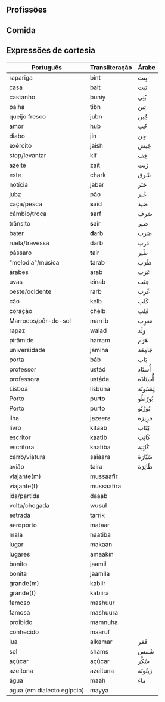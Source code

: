 ## Profissões

## Comida

## Expressões de cortesia


Português | Transliteração| Árabe 
----------- |-------------- |------
rapariga | bint | بِنت 
casa | bait | بَيت
castanho | buniy | بُنِي
palha | tibn | تِبن
queijo fresco | jubn | جُبن
amor | hub | حُب
diabo | jin | جِن
exército | jaish | جَيش
stop/levantar | kif | قِف
azeite | zait | زَيت
este | chark | شَرق
notícia | jabar | خَبَر
jubz | pão | خُبز
caça/pesca | **s**aid | صَيد
câmbio/troca | **s**arf | صَرف
trânsito | **s**air | صَير
bater | **d**arb | ضَرب
ruela/travessa | darb | دَرب
pássaro | **t**air | طَير
"melodia"/música | **t**arab | طَرَب
árabes | arab | عَرَب
uvas | einab | عِنَب
oeste/ocidente | rarb | غَرب 
cão | kelb | كَلب
coração | chelb | قَلب
Marrocos/pôr-do-sol | marrib | مَغرِب 
rapaz | walad | وَلَد
pirâmide | harram | هَرَم
universidade | jamihá | جَامِعَة
porta | báb | بَاب
professor | ustád | أُستَاذ
professora | ustáda | أُستَاذَة
Lisboa | lisbuna | لِشبُونَة
Porto | pur**t**o | بُورْطُو
Porto | purto | بُورْتُو
ilha | jazeera | جَزِيرَة
livro | kitaab | كِتَاب
escritor | kaatib | كَاتِب
escritora | kaatiba | كَاتِبَة
carro/viatura | saiaara | سَيَّارَة
avião | **t**aira | طَائِرَة
viajante(m) | mussaafir | 
viajante(f) | mussaafira | 
ida/partida | daaab | 
volta/chegada | wu**s**ul | 
estrada | tarrik | 
aeroporto | mataar | 
mala | haatiba | 
lugar | makaan | 
lugares | amaakin | 
bonito | jaamil | 
bonita | jaamila | 
grande(m) | kabiir |
grande(f) | kabiira |
famoso | mashuur | 
famosa | mashuura | 
proibido | mamnuha | 
conhecido | maaruf | 
lua | alkamar | قَمَر
sol | shams | شَمس
açúcar | açúcar | سُكَّر
azeitona | azeituna | زَيتُونَة
água | maah | ماءَ
água (em dialecto egípcio) | mayya | 
